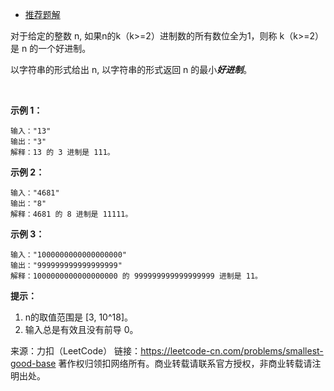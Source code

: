 * [推荐题解](https://leetcode-cn.com/problems/smallest-good-base/solution/shu-xue-fang-fa-fen-xi-dai-ma-by-zerotrac/)

对于给定的整数 n, 如果n的k（k>=2）进制数的所有数位全为1，则称 k（k>=2）是 n 的一个好进制。

以字符串的形式给出 n, 以字符串的形式返回 n 的最小***好进制***。

 

**示例 1：**
```
输入："13"
输出："3"
解释：13 的 3 进制是 111。
```
**示例 2：**
```
输入："4681"
输出："8"
解释：4681 的 8 进制是 11111。
```
**示例 3：**
```
输入："1000000000000000000"
输出："999999999999999999"
解释：1000000000000000000 的 999999999999999999 进制是 11。
```

**提示：**

1. n的取值范围是 [3, 10^18]。
2. 输入总是有效且没有前导 0。

来源：力扣（LeetCode）
链接：https://leetcode-cn.com/problems/smallest-good-base
著作权归领扣网络所有。商业转载请联系官方授权，非商业转载请注明出处。
